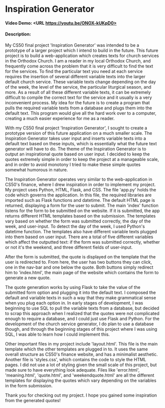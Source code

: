 # Inspiration Generator
#### Video Demo:  <URL https://youtu.be/ONOX-kUKpD0>
#### Description:
My CS50 final project 'Inspiration Generator' was intended to be a prototype of a larger project which I intend to build in the future. This future project is to build a web-application which creates texts for church services in the Orthodox Church. I am a reader in my local Orthodox Church, and frequently come across the problem that it is very difficult to find the text for the services. To find the particular text you need at each service requires the insertion of several different variable texts into the larger default church service. These variable texts change depending on the day of the week, the level of the service, the particular liturgical season, and more. As a result of all these different variable texts, it can be extremely difficult to compile the correct text for the service and it usually is a very inconvenient process. My idea for the future is to create a program that pulls the required variable texts from a database and plugs them into the default text. This program would give all the hard work over to a computer, creating a much easier experience for me as a reader.

With my CS50 final project 'Inspiration Generator', I sought to create a prototype version of this future application on a much smaller scale. The Inspiration Generator takes user input and inserts variable texts into a default text based on these inputs, which is essentially what the future text generator will have to do. The theme of the Inspiration Generator is to output an inspirational quote based on user input. I decided to keep the quotes extremely simple in order to keep the project at a manageable scale, and in order to avoid monotony I tried to make these simple quotes somewhat humorous in nature.

The Inspiration Generator operates very similar to the web-application in CS50's finance, where I drew inspiration in order to implement my project. My project uses Python, HTML, Flask, and CSS. The file 'app.py' holds the code which governs the application. In this file, the required libraries are imported such as Flask functions and datetime. The default HTML page is returned, displaying a form for the user to submit. The main 'index' function listens for the form to be submitted on the website. If it is submitted, the app returns different HTML templates based on the submission. The templates vary based on whether the form was submitted correctly, the day of the week, and user-input. To detect the day of the week, I used Python's datetime function. The templates also have different variable texts plugged into them based on user input. There are a total of five different variables which affect the outputted text: if the form was submitted correctly, whether or not it's the weekend, and three different fields of user-input.

After the form is submitted, the quote is displayed on the template that the user is redirected to. From here, the user has two buttons they can click, one in the nav-bar and one below the quote. Both buttons simply redirect him to 'index.html', the main page of the website which contains the form to generate a new quote.

The quote generation works by using Flask to take the value of the submitted form option and plugging it into the default text. I composed the default and variable texts in such a way that they make grammatical sense when you plug each option in. In early stages of development, I was beginning to use SQL to pull the variable texts from a database, but decided to scrap this approach when I realized that the quotes were not complicated enough to require a database, and I could just use Flask and Python. For the development of the church service generator, I do plan to use a database though, and through the beginning stages of this project where I was using SQL, I was able to learn how I could implement this.

Other important files in my project include 'layout.html'. This file is the main template which the other templates are plugged in to. It uses the same overall structure as CS50's finance website, and has a minimalist aesthetic. Another file is 'styles.css', which contains the code to style the HTML pages. I did not use a lot of styling given the small scale of this project, but made sure to have everything look adequate. Files like 'error.html', 'meaning.html', 'quote.html', and 'weekendquote.html' are all the different templates for displaying the quotes which vary depending on the variables in the form submission.

Thank you for checking out my project. I hope you gained some inspiration from the generated quotes!
